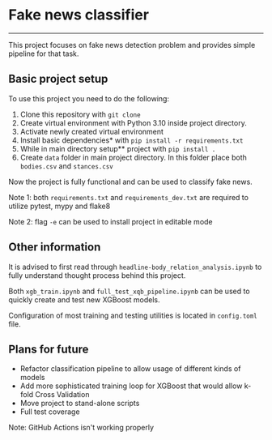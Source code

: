 # Fake news classifier  
---
This project focuses on fake news detection problem and provides simple pipeline for that task.  

## Basic project setup
To use this project you need to do the following:
1. Clone this repository with `git clone`
2. Create virtual environment with Python 3.10 inside project directory.
3. Activate newly created virtual environment
4. Install basic dependencies* with `pip install -r requirements.txt`
5. While in main directory setup** project with `pip install .` 
6. Create `data` folder in main project directory. In this folder place both `bodies.csv` and `stances.csv`

Now the project is fully functional and can be used to classify fake news.

Note 1: both `requirements.txt` and `requirements_dev.txt` are required to utilize pytest, mypy and flake8

Note 2: flag `-e` can be used to install project in editable mode

## Other information
It is advised to first read through `headline-body_relation_analysis.ipynb` to fully understand thought process behind this project.

Both `xgb_train.ipynb` and `full_test_xqb_pipeline.ipynb` can be used to quickly create and test new XGBoost models.

Configuration of most training and testing utilities is located in `config.toml` file.

## Plans for future
- Refactor classification pipeline to allow usage of different kinds of models
- Add more sophisticated training loop for XGBoost that would allow k-fold Cross Validation
- Move project to stand-alone scripts
- Full test coverage

Note: GitHub Actions isn't working properly